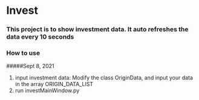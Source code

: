 # Invest
### This project is to show investment data. It auto refreshes the data every 10 seconds

### How to use

#####Sept 8, 2021
1. input investment data: Modify the class OriginData, and input your data in the array ORIGIN_DATA_LIST 
1. run investMainWindow.py
 
